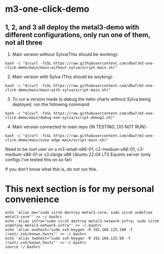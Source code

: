 # m3-one-click-demo
## 1, 2, and 3 all deploy the metal3-demo with different configurations, only run one of them, not all three
1. Main version without Sylva(This should be working):<br>
```
bash -c "$(curl -fsSL https://raw.githubusercontent.com/dbw7/m3-one-click-demo/main/main-without-sylva/script-main.sh)"
```

2. Main version with Sylva (This should be working):<br>
```
bash -c "$(curl -fsSL https://raw.githubusercontent.com/dbw7/m3-one-click-demo/main/main-with-sylva/script-main.sh)"
```

3. To run a version made to debug the helm charts without Sylva being deployed, run the following command:<br>
```
bash -c "$(curl -fsSL https://raw.githubusercontent.com/dbw7/m3-one-click-demo/main/debug-non-sylva/script-debug1.sh)"
```

4. Main version connected to main repo (IN TESTING, DO NOT RUN):<br>
```
bash -c "$(curl -fsSL https://raw.githubusercontent.com/dbw7/m3-one-click-demo/main/suse-edge-main/script-main.sh)"
```

Need to be root user on a m3-small-x86-01, c2-medium-x86-01, c3-medium-x86-01 or s3.xlarge.x86 Ubuntu 22.04 LTS Equinix server (only configs I've tested this on so far)

If you don't know what this is, do not run this.


# This next section is for my personal convenience<br>

```
echo 'alias nw="sudo virsh destroy metal3-core; sudo virsh undefine metal3-core"' >> ~/.bashrc
echo 'alias infra="sudo virsh destroy metal3-network-infra; sudo virsh undefine metal3-network-infra"' >> ~/.bashrc
echo 'alias onehost="sudo ssh-keygen -R 192.168.125.100 -f /root/.ssh/known_hosts"' >> ~/.bashrc
echo 'alias twohost="sudo ssh-keygen -R 192.168.125.99 -f /root/.ssh/known_hosts"' >> ~/.bashrc
source ~/.bashrc
```
